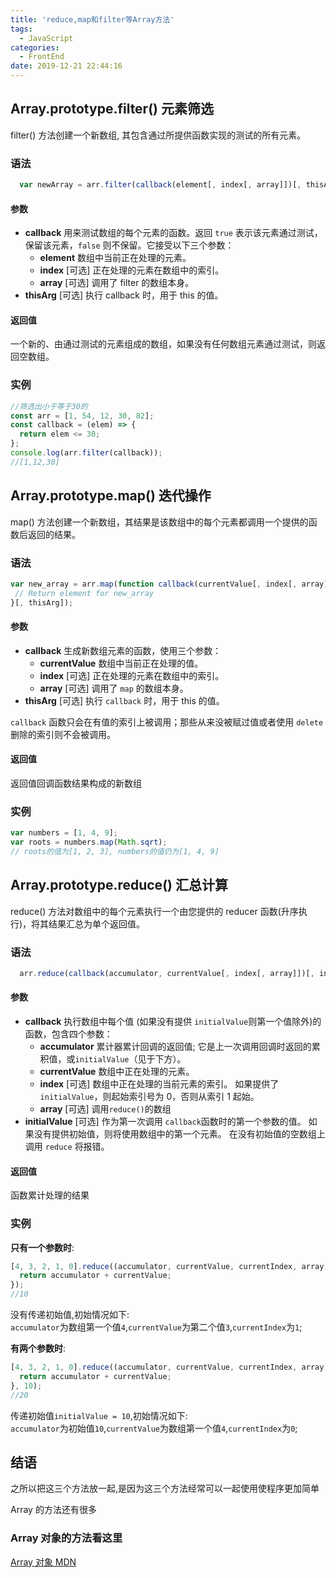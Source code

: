 ```yaml
---
title: 'reduce,map和filter等Array方法'
tags:
  - JavaScript
categories:
  - FrontEnd
date: 2019-12-21 22:44:16
---
```


## Array.prototype.filter() 元素筛选

filter() 方法创建一个新数组, 其包含通过所提供函数实现的测试的所有元素。

### 语法

```javascript
  var newArray = arr.filter(callback(element[, index[, array]])[, thisArg]);
```

#### 参数

- **callback**
  用来测试数组的每个元素的函数。返回 `true` 表示该元素通过测试，保留该元素，`false` 则不保留。它接受以下三个参数：
  - **element**
    数组中当前正在处理的元素。
  - **index** [可选]
    正在处理的元素在数组中的索引。
  - **array** [可选]
    调用了 filter 的数组本身。
- **thisArg** [可选]
  执行 callback 时，用于 this 的值。

#### 返回值

一个新的、由通过测试的元素组成的数组，如果没有任何数组元素通过测试，则返回空数组。

### 实例

```javascript
//筛选出小于等于30的
const arr = [1, 54, 12, 30, 82];
const callback = (elem) => {
  return elem <= 30;
};
console.log(arr.filter(callback));
//[1,12,30]
```

## Array.prototype.map() 迭代操作

map() 方法创建一个新数组，其结果是该数组中的每个元素都调用一个提供的函数后返回的结果。

### 语法

```javascript
var new_array = arr.map(function callback(currentValue[, index[, array]]) {
 // Return element for new_array
}[, thisArg]);
```

#### 参数

- **callback**
  生成新数组元素的函数，使用三个参数：
  - **currentValue**
    数组中当前正在处理的值。
  - **index** [可选]
    正在处理的元素在数组中的索引。
  - **array** [可选]
    调用了 `map` 的数组本身。
- **thisArg** [可选]
  执行 `callback` 时，用于 this 的值。

`callback` 函数只会在有值的索引上被调用；那些从来没被赋过值或者使用 `delete` 删除的索引则不会被调用。

#### 返回值

返回值回调函数结果构成的新数组

### 实例

```javascript
var numbers = [1, 4, 9];
var roots = numbers.map(Math.sqrt);
// roots的值为[1, 2, 3], numbers的值仍为[1, 4, 9]
```

## Array.prototype.reduce() 汇总计算

reduce() 方法对数组中的每个元素执行一个由您提供的 reducer 函数(升序执行)，将其结果汇总为单个返回值。

### 语法

```javascript
  arr.reduce(callback(accumulator, currentValue[, index[, array]])[, initialValue]);
```

#### 参数

- **callback**
  执行数组中每个值 (如果没有提供 `initialValue`则第一个值除外)的函数，包含四个参数：
  - **accumulator**
    累计器累计回调的返回值; 它是上一次调用回调时返回的累积值，或`initialValue`（见于下方）。
  - **currentValue**
    数组中正在处理的元素。
  - **index** [可选]
    数组中正在处理的当前元素的索引。 如果提供了`initialValue`，则起始索引号为 0，否则从索引 1 起始。
  - **array** [可选]
    调用`reduce()`的数组
- **initialValue** [可选]
  作为第一次调用 `callback`函数时的第一个参数的值。 如果没有提供初始值，则将使用数组中的第一个元素。 在没有初始值的空数组上调用 `reduce` 将报错。

#### 返回值

函数累计处理的结果

### 实例

**只有一个参数时**:

```javascript
[4, 3, 2, 1, 0].reduce((accumulator, currentValue, currentIndex, array) => {
  return accumulator + currentValue;
});
//10
```

没有传递初始值,初始情况如下:  
`accumulator`为数组第一个值`4`,`currentValue`为第二个值`3`,`currentIndex`为`1`;

**有两个参数时**:

```javascript
[4, 3, 2, 1, 0].reduce((accumulator, currentValue, currentIndex, array) => {
  return accumulator + currentValue;
}, 10);
//20
```

传递初始值`initialValue = 10`,初始情况如下:  
`accumulator`为初始值`10`,`currentValue`为数组第一个值`4`,`currentIndex`为`0`;

## 结语

之所以把这三个方法放一起,是因为这三个方法经常可以一起使用使程序更加简单

Array 的方法还有很多

### Array 对象的方法看这里

[Array 对象 MDN](https://developer.mozilla.org/zh-CN/docs/Web/JavaScript/Reference/Global_Objects/Array)
